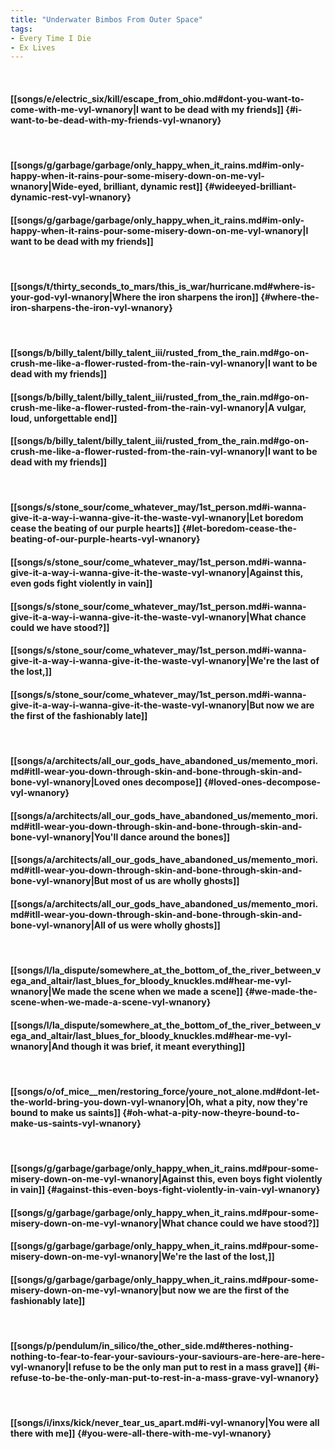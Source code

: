 ```yaml
---
title: "Underwater Bimbos From Outer Space"
tags:
- Every Time I Die
- Ex Lives
---
```

&nbsp;
#### [[songs/e/electric_six/kill/escape_from_ohio.md#dont-you-want-to-come-with-me-vyl-wnanory|I want to be dead with my friends]] {#i-want-to-be-dead-with-my-friends-vyl-wnanory}
&nbsp;
#### [[songs/g/garbage/garbage/only_happy_when_it_rains.md#im-only-happy-when-it-rains-pour-some-misery-down-on-me-vyl-wnanory|Wide-eyed, brilliant, dynamic rest]] {#wideeyed-brilliant-dynamic-rest-vyl-wnanory}
#### [[songs/g/garbage/garbage/only_happy_when_it_rains.md#im-only-happy-when-it-rains-pour-some-misery-down-on-me-vyl-wnanory|I want to be dead with my friends]]
&nbsp;
#### [[songs/t/thirty_seconds_to_mars/this_is_war/hurricane.md#where-is-your-god-vyl-wnanory|Where the iron sharpens the iron]] {#where-the-iron-sharpens-the-iron-vyl-wnanory}
&nbsp;
#### [[songs/b/billy_talent/billy_talent_iii/rusted_from_the_rain.md#go-on-crush-me-like-a-flower-rusted-from-the-rain-vyl-wnanory|I want to be dead with my friends]]
#### [[songs/b/billy_talent/billy_talent_iii/rusted_from_the_rain.md#go-on-crush-me-like-a-flower-rusted-from-the-rain-vyl-wnanory|A vulgar, loud, unforgettable end]]
#### [[songs/b/billy_talent/billy_talent_iii/rusted_from_the_rain.md#go-on-crush-me-like-a-flower-rusted-from-the-rain-vyl-wnanory|I want to be dead with my friends]]
&nbsp;
#### [[songs/s/stone_sour/come_whatever_may/1st_person.md#i-wanna-give-it-a-way-i-wanna-give-it-the-waste-vyl-wnanory|Let boredom cease the beating of our purple hearts]] {#let-boredom-cease-the-beating-of-our-purple-hearts-vyl-wnanory}
#### [[songs/s/stone_sour/come_whatever_may/1st_person.md#i-wanna-give-it-a-way-i-wanna-give-it-the-waste-vyl-wnanory|Against this, even gods fight violently in vain]]
#### [[songs/s/stone_sour/come_whatever_may/1st_person.md#i-wanna-give-it-a-way-i-wanna-give-it-the-waste-vyl-wnanory|What chance could we have stood?]]
#### [[songs/s/stone_sour/come_whatever_may/1st_person.md#i-wanna-give-it-a-way-i-wanna-give-it-the-waste-vyl-wnanory|We're the last of the lost,]]
#### [[songs/s/stone_sour/come_whatever_may/1st_person.md#i-wanna-give-it-a-way-i-wanna-give-it-the-waste-vyl-wnanory|But now we are the first of the fashionably late]]
&nbsp;
#### [[songs/a/architects/all_our_gods_have_abandoned_us/memento_mori.md#itll-wear-you-down-through-skin-and-bone-through-skin-and-bone-vyl-wnanory|Loved ones decompose]] {#loved-ones-decompose-vyl-wnanory}
#### [[songs/a/architects/all_our_gods_have_abandoned_us/memento_mori.md#itll-wear-you-down-through-skin-and-bone-through-skin-and-bone-vyl-wnanory|You'll dance around the bones]]
#### [[songs/a/architects/all_our_gods_have_abandoned_us/memento_mori.md#itll-wear-you-down-through-skin-and-bone-through-skin-and-bone-vyl-wnanory|But most of us are wholly ghosts]]
#### [[songs/a/architects/all_our_gods_have_abandoned_us/memento_mori.md#itll-wear-you-down-through-skin-and-bone-through-skin-and-bone-vyl-wnanory|All of us were wholly ghosts]]
&nbsp;
#### [[songs/l/la_dispute/somewhere_at_the_bottom_of_the_river_between_vega_and_altair/last_blues_for_bloody_knuckles.md#hear-me-vyl-wnanory|We made the scene when we made a scene]] {#we-made-the-scene-when-we-made-a-scene-vyl-wnanory}
#### [[songs/l/la_dispute/somewhere_at_the_bottom_of_the_river_between_vega_and_altair/last_blues_for_bloody_knuckles.md#hear-me-vyl-wnanory|And though it was brief, it meant everything]]
&nbsp;
#### [[songs/o/of_mice__men/restoring_force/youre_not_alone.md#dont-let-the-world-bring-you-down-vyl-wnanory|Oh, what a pity, now they're bound to make us saints]] {#oh-what-a-pity-now-theyre-bound-to-make-us-saints-vyl-wnanory}
&nbsp;
#### [[songs/g/garbage/garbage/only_happy_when_it_rains.md#pour-some-misery-down-on-me-vyl-wnanory|Against this, even boys fight violently in vain]] {#against-this-even-boys-fight-violently-in-vain-vyl-wnanory}
#### [[songs/g/garbage/garbage/only_happy_when_it_rains.md#pour-some-misery-down-on-me-vyl-wnanory|What chance could we have stood?]]
#### [[songs/g/garbage/garbage/only_happy_when_it_rains.md#pour-some-misery-down-on-me-vyl-wnanory|We're the last of the lost,]]
#### [[songs/g/garbage/garbage/only_happy_when_it_rains.md#pour-some-misery-down-on-me-vyl-wnanory|but now we are the first of the fashionably late]]
&nbsp;
#### [[songs/p/pendulum/in_silico/the_other_side.md#theres-nothing-nothing-to-fear-to-fear-your-saviours-your-saviours-are-here-are-here-vyl-wnanory|I refuse to be the only man put to rest in a mass grave]] {#i-refuse-to-be-the-only-man-put-to-rest-in-a-mass-grave-vyl-wnanory}
&nbsp;
#### [[songs/i/inxs/kick/never_tear_us_apart.md#i-vyl-wnanory|You were all there with me]] {#you-were-all-there-with-me-vyl-wnanory}
